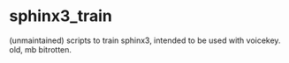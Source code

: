 sphinx3_train
=============

(unmaintained) scripts to train sphinx3, intended to be used with voicekey. old, mb bitrotten.
